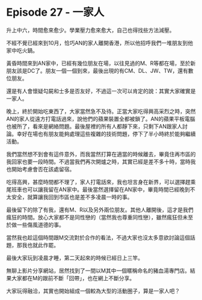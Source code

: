 # Episode 27 - 一家人

升上中六，時間愈來愈少。學業壓力愈來愈大，自己也得找些方法減壓。

不經不覺已經來到10月，恰巧AN的家人離開香港，所以他招呼我們一堆朋友到他家中吃火鍋。

黃昏時間來到AN家中，已經有幾位朋友在場，以往見過的M、R等都在場，至於新朋友該是DC了。朋友一個一個到來，最後出現的有CM、DL、JW、TW，還有數位朋友。

還是有人會懷疑勾屍和士多是否友好，不過這一次可以肯定的說：其實大家確實是一家人。

晚上，終於開始吃東西了，大家當然急不及待。正當大家吃得興高采烈之時，突然AN的家人從遠方打電話過來，說他們的蘋果裝置全都被鎖了。AN的蘋果平板電腦也被所了，看來是網絡問題。最後屋裡的所有人都靜下來，只剩下AN跟家人討論。幸好在場也有朋友能夠處理這些複雜的技術問題，停下了半小時終於能夠繼續活動。

我們當然想不到會有這件意外，而我當然打算在適當的時候離去，畢竟住再市區的我回家也要一段時間。不過當我們再次開爐之時，其實已經是差不多十時，當時我也開始考慮會否在該處留宿。

吃得高興，甚麼時間都不理了，家人打電話來，我也坦言身在新界，可以選擇趕乘尾班車也可以讓我留在AN家中。最後當然選擇留在AN家中，畢竟時間已經晚到不太安全，就算讓我回到市區也是差不多凌晨一時的事。

最後留下的除了有我，還有M、R以及另外兩位朋友。其他人離開後，這才是我們瘋狂的時間。放心大家都不是同性戀的（當然我也尊重同性戀），雖然瘋狂但未至於做一些傷風道德的事。

當然我也趁這個時間跟M交流對於合作的看法，不過大家也沒太多意欲討論這個話題，那我也就此作罷。

最後大家玩到凌晨才睡，第二天起來的時候已經日上三竿。

無聊上影片分享網站，居然找到了一間以M其中一個暱稱命名的豬血湯專門店。結果大家都在M的跟前不斷「回帶」，也在網上不斷分享。

大家玩得融洽，其實也開始組成一個較為大型的活動圈子，算是一家人吧？
